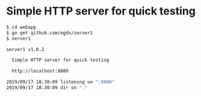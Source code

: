 # Simple HTTP server for quick testing

```bash
$ cd webapp
$ go get github.com/egdx/server1
$ server1
```
```bash
server1 v1.0.2

  Simple HTTP server for quick testing

  http://localhost:8080

2019/09/17 18:30:09 listening on ":8080"
2019/09/17 18:30:09 dir on "."
```
